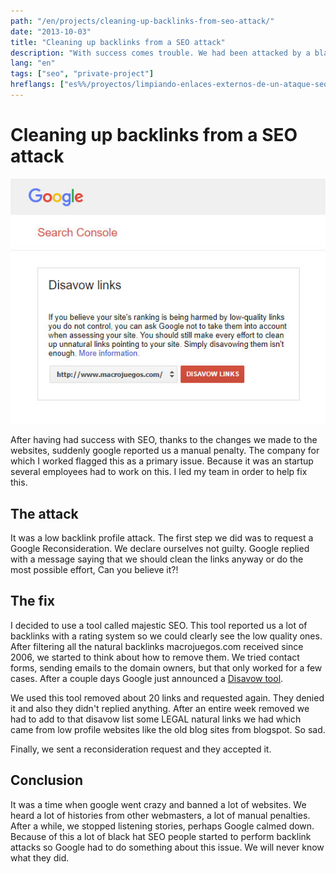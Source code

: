 ```yaml
---
path: "/en/projects/cleaning-up-backlinks-from-seo-attack/"
date: "2013-10-03"
title: "Cleaning up backlinks from a SEO attack"
description: "With success comes trouble. We had been attacked by a blackhat SEO and we had to fix a mess."
lang: "en"
tags: ["seo", "private-project"]
hreflangs: ["es%%/proyectos/limpiando-enlaces-externos-de-un-ataque-seo/", "en%%/en/projects/cleaning-up-backlinks-from-seo-attack/"]
---
```

# Cleaning up backlinks from a SEO attack

![Google Disavow Tool](google-disavow-tool.jpg)

After having had success with SEO, thanks to the changes we made to the websites, suddenly google reported us a manual penalty. The company for which I worked flagged this as a primary issue. Because it was an startup several employees had to work on this. I led my team in order to help fix this.

## The attack

It was a low backlink profile attack. The first step we did was to request a Google Reconsideration. We declare ourselves not guilty. Google replied with a message saying that we should clean the links anyway or do the most possible effort, Can you believe it?!

## The fix

I decided to use a tool called majestic SEO. This tool reported us a lot of backlinks with a rating system so we could clearly see the low quality ones. After filtering all the natural backlinks macrojuegos.com received since 2006, we started to think about how to remove them. We tried contact forms, sending emails to the domain owners, but that only worked for a few cases. After a couple days Google just announced a [Disavow tool](https://support.google.com/webmasters/answer/2648487?hl=en).

We used this tool removed about 20 links and requested again. They denied it and also they didn't replied anything. After an entire week removed we had to add to that disavow list some LEGAL natural links we had which came from low profile websites like the old blog sites from blogspot. So sad.

Finally, we sent a reconsideration request and they accepted it.

## Conclusion

It was a time when google went crazy and banned a lot of websites. We heard a lot of histories from other webmasters, a lot of manual penalties. After a while, we stopped listening stories, perhaps Google calmed down. Because of this a lot of black hat SEO people started to perform backlink attacks so Google had to do something about this issue. We will never know what they did.
